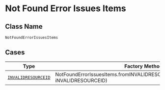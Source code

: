 
# Not Found Error Issues Items

## Class Name

`NotFoundErrorIssuesItems`

## Cases

| Type | Factory Method |
|  --- | --- |
| [`INVALIDRESOURCEID`](../../../doc/models/invalidresourceid.md) | NotFoundErrorIssuesItems.fromINVALIDRESOURCEID(INVALIDRESOURCEID iNVALIDRESOURCEID) |

